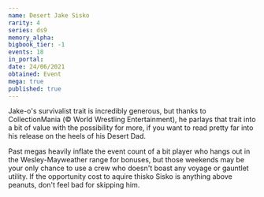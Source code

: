 ```yaml
---
name: Desert Jake Sisko
rarity: 4
series: ds9
memory_alpha:
bigbook_tier: -1
events: 18
in_portal:
date: 24/06/2021
obtained: Event
mega: true
published: true
---
```


Jake-o's survivalist trait is incredibly generous, but thanks to CollectionMania (© World Wrestling Entertainment), he parlays that trait into a bit of value with the possibility for more, if you want to read pretty far into his release on the heels of his Desert Dad.

Past megas heavily inflate the event count of a bit player who hangs out in the Wesley-Mayweather range for bonuses, but those weekends may be your only chance to use a crew who doesn't boast any voyage or gauntlet utility. If the opportunity cost to aquire thisko Sisko is anything above peanuts, don't feel bad for skipping him.
